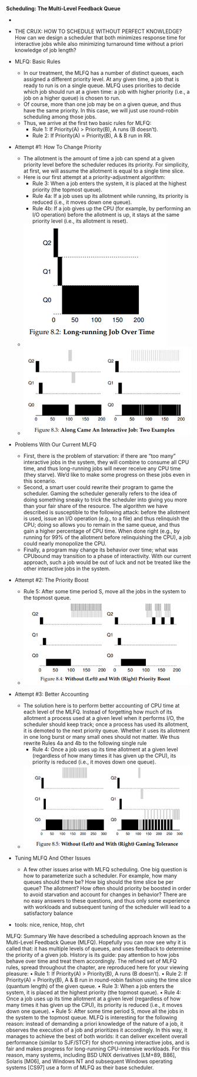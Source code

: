 **Scheduling:
The Multi-Level Feedback Queue**


- 
- THE CRUX:
  HOW TO SCHEDULE WITHOUT PERFECT KNOWLEDGE?
  How can we design a scheduler that both minimizes response time for
  interactive jobs while also minimizing turnaround time without a priori
  knowledge of job length?
- MLFQ: Basic Rules

  - In our treatment, the MLFQ has a number of distinct queues, each
    assigned a different priority level. At any given time, a job that is ready
    to run is on a single queue. MLFQ uses priorities to decide which job
    should run at a given time: a job with higher priority (i.e., a job on a
    higher queue) is chosen to run.
  - Of course, more than one job may be on a given queue, and thus have
    the same priority. In this case, we will just use round-robin scheduling
    among those jobs.
  - Thus, we arrive at the first two basic rules for MLFQ:
    - Rule 1: If Priority(A) > Priority(B), A runs (B doesn’t).
    - Rule 2: If Priority(A) = Priority(B), A & B run in RR.
- Attempt #1: How To Change Priority

  - The allotment is the amount of time a job can spend at a given priority
    level before the scheduler reduces its priority. For simplicity, at first, we
    will assume the allotment is equal to a single time slice.
  - Here is our first attempt at a priority-adjustment algorithm:
    - Rule 3: When a job enters the system, it is placed at the highest
      priority (the topmost queue).
    - Rule 4a: If a job uses up its allotment while running, its priority is
      reduced (i.e., it moves down one queue).
    - Rule 4b: If a job gives up the CPU (for example, by performing
      an I/O operation) before the allotment is up, it stays at the same
      priority level (i.e., its allotment is reset).
  - ![1739460049635](image/README/1739460049635.png)
  - ![1739460465183](image/README/1739460465183.png)
- Problems With Our Current MLFQ

  - First, there is the problem of starvation: if there are “too many” interactive jobs in the system, they will combine to consume all CPU time,
    and thus long-running jobs will never receive any CPU time (they starve).
    We’d like to make some progress on these jobs even in this scenario.
  - Second, a smart user could rewrite their program to game the scheduler. Gaming the scheduler generally refers to the idea of doing something sneaky to trick the scheduler into giving you more than your fair
    share of the resource. The algorithm we have described is susceptible to the following attack: before the allotment is used, issue an I/O operation
    (e.g., to a file) and thus relinquish the CPU; doing so allows you to remain
    in the same queue, and thus gain a higher percentage of CPU time. When
    done right (e.g., by running for 99% of the allotment before relinquishing
    the CPU), a job could nearly monopolize the CPU.
  - Finally, a program may change its behavior over time; what was CPUbound may transition to a phase of interactivity. With our current approach, such a job would be out of luck and not be treated like the other
    interactive jobs in the system.


- Attempt #2: The Priority Boost
  - Rule 5: After some time period S, move all the jobs in the system
    to the topmost queue.
  - ![1739461371156](image/README/1739461371156.png)
- Attempt #3: Better Accounting
  - The solution here is to perform better accounting of CPU time at each
    level of the MLFQ. Instead of forgetting how much of its allotment a process used at a given level when it performs I/O, the scheduler should
    keep track; once a process has used its allotment, it is demoted to the next
    priority queue. Whether it uses its allotment in one long burst or many
    small ones should not matter. We thus rewrite Rules 4a and 4b to the
    following single rule
    - Rule 4: Once a job uses up its time allotment at a given level (regardless of how many times it has given up the CPU), its priority is
      reduced (i.e., it moves down one queue).
  - ![1739461848796](image/README/1739461848796.png)
- Tuning MLFQ And Other Issues
  - A few other issues arise with MLFQ scheduling. One big question is
    how to parameterize such a scheduler. For example, how many queues
    should there be? How big should the time slice be per queue? The allotment? How often should priority be boosted in order to avoid starvation and account for changes in behavior? There are no easy answers
    to these questions, and thus only some experience with workloads and
    subsequent tuning of the scheduler will lead to a satisfactory balance


- tools: nice, renice, htop, chrt


MLFQ: Summary
We have described a scheduling approach known as the Multi-Level
Feedback Queue (MLFQ). Hopefully you can now see why it is called
that: it has multiple levels of queues, and uses feedback to determine the
priority of a given job. History is its guide: pay attention to how jobs
behave over time and treat them accordingly.
The refined set of MLFQ rules, spread throughout the chapter, are reproduced here for your viewing pleasure:
• Rule 1: If Priority(A) > Priority(B), A runs (B doesn’t).
• Rule 2: If Priority(A) = Priority(B), A & B run in round-robin fashion using the time slice (quantum length) of the given queue.
• Rule 3: When a job enters the system, it is placed at the highest
priority (the topmost queue).
• Rule 4: Once a job uses up its time allotment at a given level (regardless of how many times it has given up the CPU), its priority is
reduced (i.e., it moves down one queue).
• Rule 5: After some time period S, move all the jobs in the system
to the topmost queue.
MLFQ is interesting for the following reason: instead of demanding
a priori knowledge of the nature of a job, it observes the execution of a
job and prioritizes it accordingly. In this way, it manages to achieve the
best of both worlds: it can deliver excellent overall performance (similar
to SJF/STCF) for short-running interactive jobs, and is fair and makes
progress for long-running CPU-intensive workloads. For this reason,
many systems, including BSD UNIX derivatives [LM+89, B86], Solaris
[M06], and Windows NT and subsequent Windows operating systems
[CS97] use a form of MLFQ as their base scheduler.
